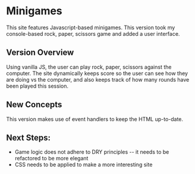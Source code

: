 # Minigames

This site features Javascript-based minigames. This version took my console-based rock, paper, scissors game and added a user interface.

## Version Overview

Using vanilla JS, the user can play rock, paper, scissors against the computer. The site dynamically keeps score so the user can see how they are doing vs the computer, and also keeps track of how many rounds have been played this session.

## New Concepts

This version makes use of event handlers to keep the HTML up-to-date.

## Next Steps:

- Game logic does not adhere to DRY principles -- it needs to be refactored to be more elegant
- CSS needs to be applied to make a more interesting site
